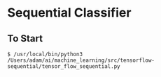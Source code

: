 # Sequential Classifier

## To Start
```
$ /usr/local/bin/python3 /Users/adam/ai/machine_learning/src/tensorflow-sequential/tensor_flow_sequential.py
```